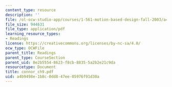 ```yaml
---
content_type: resource
description: ''
file: /ol-ocw-studio-app/courses/1-561-motion-based-design-fall-2003/a4b9498e1b8c0dd847ee05976f91d30a_connor_ch9.pdf
file_size: 944631
file_type: application/pdf
learning_resource_types:
- Readings
license: https://creativecommons.org/licenses/by-nc-sa/4.0/
ocw_type: OCWFile
parent_title: Readings
parent_type: CourseSection
parent_uid: 8e2b5554-8623-f8cb-8835-5a2b2e21c9da
resourcetype: Document
title: connor_ch9.pdf
uid: a4b9498e-1b8c-0dd8-47ee-05976f91d30a
---
```

